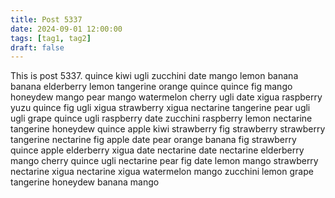 ```yaml
---
title: Post 5337
date: 2024-09-01 12:00:00
tags: [tag1, tag2]
draft: false
---
```

This is post 5337.
quince
kiwi
ugli
zucchini
date
mango
lemon
banana
banana
elderberry
lemon
tangerine
orange
quince
quince
fig
mango
honeydew
mango
pear
mango
watermelon
cherry
ugli
date
xigua
raspberry
yuzu
quince
fig
ugli
xigua
strawberry
xigua
nectarine
tangerine
pear
ugli
ugli
grape
quince
ugli
raspberry
date
zucchini
raspberry
lemon
nectarine
tangerine
honeydew
quince
apple
kiwi
strawberry
fig
strawberry
strawberry
tangerine
nectarine
fig
apple
date
pear
orange
banana
fig
strawberry
quince
apple
elderberry
xigua
date
nectarine
date
nectarine
elderberry
mango
cherry
quince
ugli
nectarine
pear
fig
date
lemon
mango
strawberry
nectarine
xigua
nectarine
xigua
watermelon
mango
zucchini
lemon
grape
tangerine
honeydew
banana
mango
